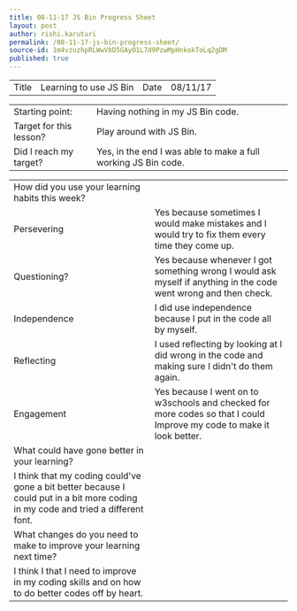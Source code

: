 ```yaml
---
title: 08-11-17 JS Bin Progress Sheet
layout: post
author: rishi.karuturi
permalink: /08-11-17-js-bin-progress-sheet/
source-id: 1m4vzuzhpRLWwVbD5GAyO1L7d9PzwMpHnkokToLq2gDM
published: true
---
```

<table>
  <tr>
    <td>Title</td>
    <td>Learning to use JS Bin</td>
    <td>Date</td>
    <td>08/11/17</td>
  </tr>
</table>


<table>
  <tr>
    <td>Starting point:</td>
    <td>Having nothing in my JS Bin code.</td>
  </tr>
  <tr>
    <td>Target for this lesson?</td>
    <td>Play around with JS Bin.</td>
  </tr>
  <tr>
    <td>Did I reach my target? </td>
    <td>Yes, in the end I was able to make a full working JS Bin code. </td>
  </tr>
</table>


<table>
  <tr>
    <td>How did you use your learning habits this week?</td>
    <td></td>
  </tr>
  <tr>
    <td>Persevering</td>
    <td>Yes because sometimes I would make mistakes and I would try to fix them every time they come up.</td>
  </tr>
  <tr>
    <td>Questioning?</td>
    <td>Yes because whenever I got something wrong I would ask myself if anything in the code went wrong and then check.</td>
  </tr>
  <tr>
    <td>Independence</td>
    <td>I did use independence because I put in the code all by myself. </td>
  </tr>
  <tr>
    <td>Reflecting</td>
    <td>I used reflecting by looking at I did wrong in the code and making sure I didn't do them again.</td>
  </tr>
  <tr>
    <td>Engagement</td>
    <td>Yes because I went on to w3schools  and checked for more codes so that I could Improve my code to make it look better.</td>
  </tr>
  <tr>
    <td>What could have gone better in your learning?</td>
    <td></td>
  </tr>
  <tr>
    <td>I think that my coding could've gone a bit better because I could put in a bit more coding in my code and tried a different font.</td>
    <td></td>
  </tr>
  <tr>
    <td>What changes do you need to make to improve your learning next time?</td>
    <td></td>
  </tr>
  <tr>
    <td>I think I that I need to improve in my coding skills and on how to do better codes off by heart.</td>
    <td></td>
  </tr>
</table>


